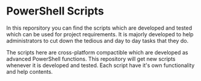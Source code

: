# PowerShell Scripts
In this reporsitory you can find the scripts which are developed and tested which can be used for project requirements. It is majorly developed to help administrators to cut down the tedious and day to day tasks that they do.

The scripts here are cross-platform compactible which are developed as advanced PowerShell functions. This repository will get new scripts whenever it is developed and tested. Each script have it's own functionality and help contents.
